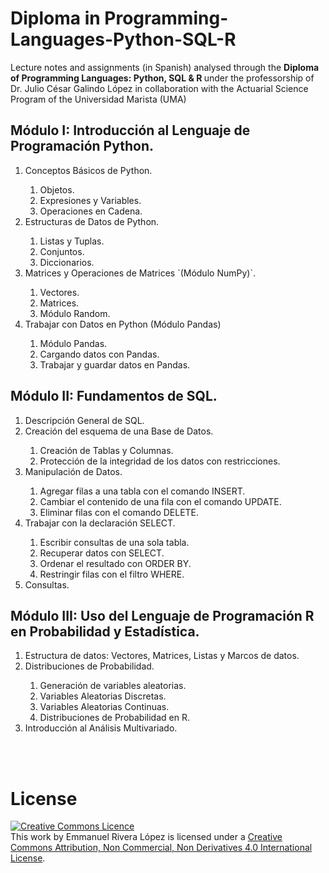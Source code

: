 # Diploma in Programming-Languages-Python-SQL-R
Lecture notes and assignments (in Spanish) analysed through the <b> Diploma of Programming Languages: Python, SQL & R </b> under the professorship of Dr. Julio César Galindo López in collaboration with the Actuarial Science Program of the Universidad Marista (UMA)

## **Módulo I: Introducción al Lenguaje de Programación Python.**
<ol>
  <li> Conceptos Básicos de Python. </li>
    <ol>
    <li> Objetos.</li>
    <li> Expresiones y Variables.</li>
    <li> Operaciones en Cadena.</li>
    </ol>
  <li> Estructuras de Datos de Python. </li>
    <ol>
    <li> Listas y Tuplas.</li>
    <li> Conjuntos.</li>
    <li> Diccionarios.</li>
    </ol>
  <li> Matrices y Operaciones de Matrices `(Módulo NumPy)`.</li>
    <ol>
    <li> Vectores.</li>
    <li> Matrices.</li>
    <li> Módulo Random.</li>
    </ol>
  <li> Trabajar con Datos en Python (Módulo Pandas)</li>
    <ol>
    <li> Módulo Pandas.</li>
    <li> Cargando datos con Pandas. </li>
    <li> Trabajar y guardar datos en Pandas.</li>
    </ol>
</ol>

## **Módulo II: Fundamentos de SQL.**
<ol>
  <li> Descripción General de SQL.</li>
  <li> Creación del esquema de una Base de Datos.</li>
    <ol>
    <li> Creación de Tablas y Columnas. </li>
    <li> Protección de la integridad de los datos con restricciones. </li>
    </ol>
  <li> Manipulación de Datos. </li>
    <ol>
    <li> Agregar filas a una tabla con el comando INSERT.</li>
    <li> Cambiar el contenido de una fila con el comando UPDATE.</li>
    <li> Eliminar filas con el comando DELETE.</li>
    </ol>
  <li> Trabajar con la declaración SELECT.</li>
    <ol>
    <li> Escribir consultas de una sola tabla.</li>
    <li> Recuperar datos con SELECT. </li>
    <li> Ordenar el resultado con ORDER BY.</li>
    <li> Restringir filas con el filtro WHERE.</li>
    </ol>
  <li> Consultas. </li>
</ol>

## **Módulo III: Uso del Lenguaje de Programación R en Probabilidad y Estadística.**
<ol>
  <li> Estructura de datos: Vectores, Matrices, Listas y Marcos de datos.</li>
  <li> Distribuciones de Probabilidad.</li>
    <ol>
    <li> Generación de variables aleatorias.</li>
    <li> Variables Aleatorias Discretas.</li>
    <li> Variables Aleatorias Continuas.</li>
    <li> Distribuciones de Probabilidad en R.</li>
    </ol>
  <li> Introducción al Análisis Multivariado.</li>
</ol>
<br><br>

# **License**
<a rel="license" href="https://creativecommons.org/licenses/by-nc-nd/4.0/"><img alt="Creative Commons Licence" style="border-width:0" src="https://licensebuttons.net/l/by-nc-nd/4.0/88x31.png" /></a><br />This work by <span xmlns:cc="http://creativecommons.org/ns#" property="cc:attributionName">Emmanuel Rivera López </span> is licensed under a <a rel="license" href="https://creativecommons.org/licenses/by-nc-nd/4.0/">Creative Commons Attribution, Non Commercial, Non Derivatives 4.0 International License</a>.
